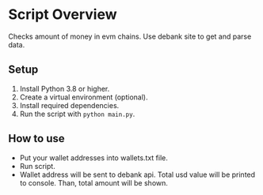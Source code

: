 # Script Overview

Checks amount of money in evm chains. Use debank site to get and parse data. 

## Setup

1. Install Python 3.8 or higher.
2. Create a virtual environment (optional).
3. Install required dependencies.
4. Run the script with `python main.py`.

## How to use
- Put your wallet addresses into wallets.txt file.  
- Run script.
- Wallet address will be sent to debank api. Total usd value will be printed to console. Than, total amount will be shown.